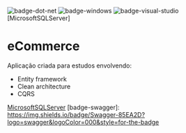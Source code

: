 ![badge-dot-net]
![badge-windows]
![badge-visual-studio]
[MicrosoftSQLServer]

# eCommerce
Aplicação criada para estudos envolvendo:
* Entity framework
* Clean architecture
* CQRS


<!-- Links -->

<!-- Images -->

<!-- Badges -->
[badge-dot-net]: https://img.shields.io/badge/.NET-512BD4?logo=dotnet&logoColor=fff&style=for-the-badge
[badge-windows]: https://img.shields.io/badge/Windows-0078D4?logo=windows&logoColor=fff&style=for-the-badge
[badge-visual-studio]: https://img.shields.io/badge/Visual%20Studio-5C2D91?logo=visualstudio&logoColor=fff&style=for-the-badge
[MicrosoftSQLServer](https://img.shields.io/badge/Microsoft%20SQL%20Server-CC2927?style=for-the-badge&logo=microsoft%20sql%20server&logoColor=white)
[badge-swagger]: https://img.shields.io/badge/Swagger-85EA2D?logo=swagger&logoColor=000&style=for-the-badge
